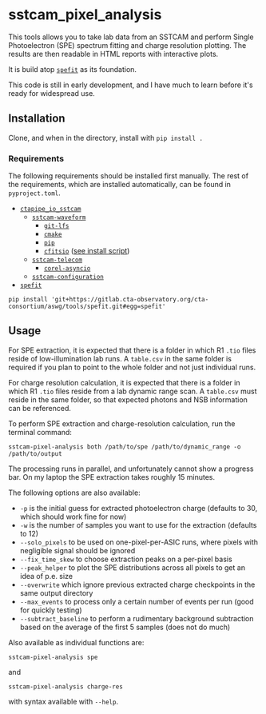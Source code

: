 # sstcam_pixel_analysis
This tools allows you to take lab data from an SSTCAM and perform Single Photoelectron (SPE) spectrum fitting and charge resolution plotting. The results are then readable in HTML reports with interactive plots.

It is build atop [`spefit`](https://gitlab.cta-observatory.org/cta-consortium/aswg/tools/spefit) as its foundation.

This code is still in early development, and I have much to learn before it's ready for widespread use.

## Installation
Clone, and when in the directory, install with `pip install .`

### Requirements

The following requirements should be installed first manually. The rest of the requirements, which are installed automatically, can be found in `pyproject.toml`.

* [`ctapipe_io_sstcam`](https://gitlab.cta-observatory.org/cta-array-elements/sst/camera/analysis/ctapipe_io_sstcam)
  * [`sstcam-waveform`](https://gitlab.cta-observatory.org/cta-array-elements/sst/camera/server/sstcam-server/-/tree/develop/sstcam-waveform)
    * [`git-lfs`](https://git-lfs.github.com/)
    * [`cmake`](https://cmake.org/)
    * [`pip`](https://pypi.org/project/pip/)
    * [`cfitsio`](https://heasarc.gsfc.nasa.gov/fitsio/) ([see install script](https://gitlab.cta-observatory.org/cta-array-elements/sst/camera/server/sstcam-server/-/blob/develop/env/install-cfitsio.sh))
  * [`sstcam-telecom`](https://gitlab.cta-observatory.org/cta-array-elements/sst/camera/server/sstcam-server.git#egg=sstcam_telecom&subdirectory=sstcam-telecom)
    * [`corel-asyncio`](https://gitlab.desy.de/corel/corel-asyncio)
  * [`sstcam-configuration`](https://gitlab.cta-observatory.org/cta-array-elements/sst/camera/server/sstcam-server/-/tree/develop/sstcam-telecom)
* [`spefit`](https://gitlab.cta-observatory.org/cta-consortium/aswg/tools/spefit)
```
pip install 'git+https://gitlab.cta-observatory.org/cta-consortium/aswg/tools/spefit.git#egg=spefit'
```

## Usage
For SPE extraction, it is expected that there is a folder in which R1 `.tio` files reside of low-illumination lab runs. A `table.csv` in the same folder is required if you plan to point to the whole folder and not just individual runs.

For charge resolution calculation, it is expected that there is a folder in which R1 `.tio` files reside from a lab dynamic range scan. A `table.csv` must reside in the same folder, so that expected photons and NSB information can be referenced.

To perform SPE extraction and charge-resolution calculation, run the terminal command:

```
sstcam-pixel-analysis both /path/to/spe /path/to/dynamic_range -o /path/to/output
```

The processing runs in parallel, and unfortunately cannot show a progress bar. On my laptop the SPE extraction takes roughly 15 minutes.

The following options are also available:

* `-p` is the initial guess for extracted photoelectron charge (defaults to 30, which should work fine for now)
* `-w` is the number of samples you want to use for the extraction (defaults to 12)
* `--solo_pixels` to be used on one-pixel-per-ASIC runs, where pixels with negligible signal should be ignored
* `--fix_time_skew` to choose extraction peaks on a per-pixel basis
* `--peak_helper` to plot the SPE distributions across all pixels to get an idea of p.e. size
* `--overwrite` which ignore previous extracted charge checkpoints in the same output directory
* `--max_events` to process only a certain number of events per run (good for quickly testing)
* `--subtract_baseline` to perform a rudimentary background subtraction based on the average of the first 5 samples (does not do much)

Also available as individual functions are:
```
sstcam-pixel-analysis spe
```
and
```
sstcam-pixel-analysis charge-res
```
with syntax available with `--help`.
